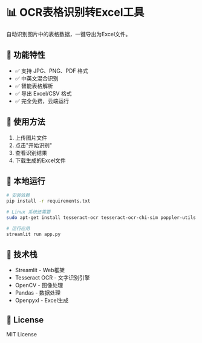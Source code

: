 # 📊 OCR表格识别转Excel工具

自动识别图片中的表格数据，一键导出为Excel文件。

## 🚀 功能特性

- ✅ 支持 JPG、PNG、PDF 格式
- ✅ 中英文混合识别
- ✅ 智能表格解析
- ✅ 导出 Excel/CSV 格式
- ✅ 完全免费，云端运行

## 📖 使用方法

1. 上传图片文件
2. 点击"开始识别"
3. 查看识别结果
4. 下载生成的Excel文件

## 🔧 本地运行
```bash
# 安装依赖
pip install -r requirements.txt

# Linux 系统还需要
sudo apt-get install tesseract-ocr tesseract-ocr-chi-sim poppler-utils

# 运行应用
streamlit run app.py
```

## 📝 技术栈

- Streamlit - Web框架
- Tesseract OCR - 文字识别引擎
- OpenCV - 图像处理
- Pandas - 数据处理
- Openpyxl - Excel生成

## 📄 License

MIT License